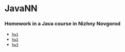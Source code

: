 # JavaNN
### Homework in a Java course in Nizhny Novgorod

- [`hw1`](src/main/java/hw1/)
- [`hw2`](src/main/java/hw2/)
- [`hw3`](src/main/java/hw3/)